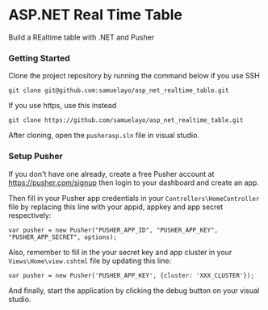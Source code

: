 # ASP.NET Real Time Table
Build a REaltime table with .NET and Pusher

### Getting Started

Clone the project repository by running the command below if you use SSH

```
git clone git@github.com:samuelayo/asp_net_realtime_table.git
```

If you use https, use this instead

```
git clone https://github.com/samuelayo/asp_net_realtime_table.git
```

After cloning, open the `pusherasp.sln` file in visual studio.

### Setup Pusher

If you don't have one already, create a free Pusher account at https://pusher.com/signup then login to your dashboard and create an app. 


Then fill in your Pusher app credentials in your `Controllers\HomeController` file by replacing this line with your appid, appkey and app secret respectively:

```
var pusher = new Pusher("PUSHER_APP_ID", "PUSHER_APP_KEY", "PUSHER_APP_SECRET", options);
```

Also, remember to fill in the your secret key and app cluster in your `Views\Home\view.cshtml` file by updating this line:

```
var pusher = new Pusher('PUSHER_APP_KEY', {cluster: 'XXX_CLUSTER'});
```

And finally, start the application by clicking the debug button on your visual studio.

